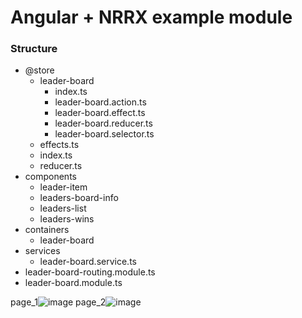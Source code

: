 # Angular + NRRX example module


### Structure
- @store
    - leader-board
        - index.ts
        - leader-board.action.ts
        - leader-board.effect.ts
        - leader-board.reducer.ts
        - leader-board.selector.ts
    - effects.ts
    - index.ts
    - reducer.ts
- components
    - leader-item
    - leaders-board-info
    - leaders-list
    - leaders-wins
- containers
    - leader-board
- services
    - leader-board.service.ts
- leader-board-routing.module.ts
- leader-board.module.ts


page_1![image](https://user-images.githubusercontent.com/28513779/112450915-90751800-8d5d-11eb-946d-84922051db4f.png)
page_2![image](https://user-images.githubusercontent.com/28513779/112450936-9539cc00-8d5d-11eb-9e9c-eb35c16c7e3e.png)
